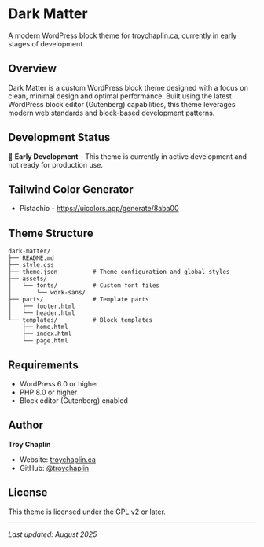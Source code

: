 # Dark Matter

A modern WordPress block theme for troychaplin.ca, currently in early stages of development.

## Overview

Dark Matter is a custom WordPress block theme designed with a focus on clean, minimal design and optimal performance. Built using the latest WordPress block editor (Gutenberg) capabilities, this theme leverages modern web standards and block-based development patterns.

## Development Status

🚧 **Early Development** - This theme is currently in active development and not ready for production use.

## Tailwind Color Generator

- Pistachio - https://uicolors.app/generate/8aba00

## Theme Structure

```
dark-matter/
├── README.md
├── style.css
├── theme.json          # Theme configuration and global styles
├── assets/
│   └── fonts/          # Custom font files
│       └── work-sans/
├── parts/              # Template parts
│   ├── footer.html
│   └── header.html
└── templates/          # Block templates
    ├── home.html
    ├── index.html
    └── page.html
```

## Requirements

- WordPress 6.0 or higher
- PHP 8.0 or higher
- Block editor (Gutenberg) enabled

## Author

**Troy Chaplin**
- Website: [troychaplin.ca](https://troychaplin.ca)
- GitHub: [@troychaplin](https://github.com/troychaplin)

## License

This theme is licensed under the GPL v2 or later.

---

*Last updated: August 2025*